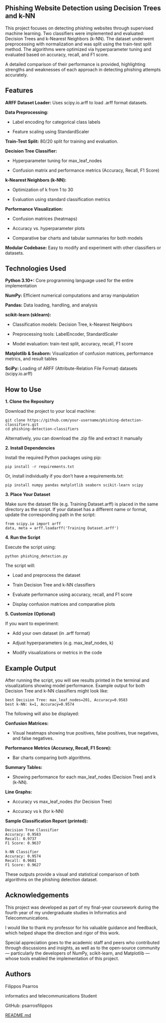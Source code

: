 ## Phishing Website Detection using Decision Trees and k-NN

This project focuses on detecting phishing websites through supervised machine learning. Two classifiers were implemented and evaluated: Decision Trees and k-Nearest Neighbors (k-NN). The dataset underwent preprocessing with normalization and was split using the train-test split method. The algorithms were optimized via hyperparameter tuning and evaluated based on accuracy, recall, and F1 score.

A detailed comparison of their performance is provided, highlighting strengths and weaknesses of each approach in detecting phishing attempts accurately.
## Features
**ARFF Dataset Loader:** Uses scipy.io.arff to load .arff format datasets.

**Data Preprocessing:**

- Label encoding for categorical class labels

- Feature scaling using StandardScaler

**Train-Test Split:** 80/20 split for training and evaluation.

**Decision Tree Classifier:**

- Hyperparameter tuning for max_leaf_nodes

- Confusion matrix and performance metrics (Accuracy, Recall, F1 Score)

**k-Nearest Neighbors (k-NN):**

- Optimization of k from 1 to 30

- Evaluation using standard classification metrics

**Performance Visualization:**

- Confusion matrices (heatmaps)

- Accuracy vs. hyperparameter plots

- Comparative bar charts and tabular summaries for both models

**Modular Codebase:** Easy to modify and experiment with other classifiers or datasets.

## Technologies Used

**Python 3.10+:** Core programming language used for the entire implementation

**NumPy:** Efficient numerical computations and array manipulation

**Pandas:** Data loading, handling, and analysis

**scikit-learn (sklearn):**

- Classification models: Decision Tree, k-Nearest Neighbors

- Preprocessing tools: LabelEncoder, StandardScaler

- Model evaluation: train-test split, accuracy, recall, F1 score

**Matplotlib & Seaborn:** Visualization of confusion matrices, performance metrics, and result tables

**SciPy:** Loading of ARFF (Attribute-Relation File Format) datasets (scipy.io.arff)
## How to Use

**1. Clone the Repository**

Download the project to your local machine:

    git clone https://github.com/your-username/phishing-detection-classifiers.git
    cd phishing-detection-classifiers

Alternatively, you can download the .zip file and extract it manually

**2. Install Dependencies**

Install the required Python packages using pip:

    pip install -r requirements.txt

Or, install individually if you don’t have a requirements.txt:

    pip install numpy pandas matplotlib seaborn scikit-learn scipy

**3. Place Your Dataset**

Make sure the dataset file (e.g. Training Dataset.arff) is placed in the same directory as the script.
If your dataset has a different name or format, update the corresponding path in the script:

    from scipy.io import arff
    data, meta = arff.loadarff('Training Dataset.arff')

**4. Run the Script**

Execute the script using:

    python phishing_detection.py

The script will:

- Load and preprocess the dataset

- Train Decision Tree and k-NN classifiers

- Evaluate performance using accuracy, recall, and F1 score

- Display confusion matrices and comparative plots

**5. Customize (Optional)**

If you want to experiment:

- Add your own dataset (in .arff format)

- Adjust hyperparameters (e.g. max_leaf_nodes, k)

- Modify visualizations or metrics in the code






## Example Output

After running the script, you will see results printed in the terminal and visualizations showing model performance. Example output for both Decision Tree and k-NN classifiers might look like:

    best Decision Tree: max_leaf_nodes=201, Accuracy=0.9583
    best k-NN: k=1, Accuracy=0.9574

The following will also be displayed:

**Confusion Matrices:**

- Visual heatmaps showing true positives, false positives, true negatives, and false negatives.

**Performance Metrics (Accuracy, Recall, F1 Score):**

- Bar charts comparing both algorithms.

**Summary Tables:**

- Showing performance for each max_leaf_nodes (Decision Tree) and k (k-NN).

**Line Graphs:**

- Accuracy vs max_leaf_nodes (for Decision Tree)

- Accuracy vs k (for k-NN)

**Sample Classification Report (printed):**

    Decision Tree Classifier
    Accuracy: 0.9583
    Recall: 0.9737
    F1 Score: 0.9637

    k-NN Classifier
    Accuracy: 0.9574
    Recall: 0.9681
    F1 Score: 0.9627

These outputs provide a visual and statistical comparison of both algorithms on the phishing detection dataset.

## Acknowledgements

This project was developed as part of my final-year coursework during the fourth year of my undergraduate studies in Informatics and Telecommunications.

I would like to thank my professor for his valuable guidance and feedback, which helped shape the direction and rigor of this work.

Special appreciation goes to the academic staff and peers who contributed through discussions and insights, as well as to the open-source community — particularly the developers of NumPy, scikit-learn, and Matplotlib — whose tools enabled the implementation of this project.



## Authors

Filippos Psarros

informatics and telecommunications Student

GitHub: psarrosfilippos

[README.md](https://github.com/user-attachments/files/21316570/README.md)
